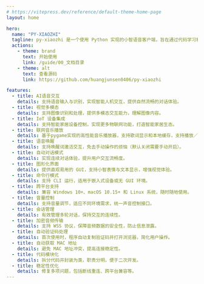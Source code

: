 ```yaml
---
# https://vitepress.dev/reference/default-theme-home-page
layout: home

hero:
  name: "PY-XIAOZHI"
  tagline: py-xiaozhi 是一个使用 Python 实现的小智语音客户端，旨在通过代码学习和在没有硬件条件下体验 AI 小智的语音功能。
  actions:
    - theme: brand
      text: 开始使用
      link: /guide/00_文档目录
    - theme: alt
      text: 查看源码
      link: https://github.com/huangjunsen0406/py-xiaozhi

features:
  - title: AI语音交互
    details: 支持语音输入与识别，实现智能人机交互，提供自然流畅的对话体验。
  - title: 视觉多模态
    details: 支持图像识别和处理，提供多模态交互能力，理解图像内容。
  - title: IoT 设备集成
    details: 支持智能家居设备控制，实现更多物联网功能，打造智能家居生态。
  - title: 联网音乐播放
    details: 基于pygame实现的高性能音乐播放器，支持歌词显示和本地缓存，支持播放／暂停／停止、进度控制、歌词显示和本地缓存，提供更稳定的音乐播放体验。
  - title: 语音唤醒
    details: 支持唤醒词激活交互，免去手动操作的烦恼（默认关闭需要手动开启）。
  - title: 自动对话模式
    details: 实现连续对话体验，提升用户交互流畅度。
  - title: 图形化界面
    details: 提供直观易用的 GUI，支持小智表情与文本显示，增强视觉体验。
  - title: 命令行模式
    details: 支持 CLI 运行，适用于嵌入式设备或无 GUI 环境。
  - title: 跨平台支持
    details: 兼容 Windows 10+、macOS 10.15+ 和 Linux 系统，随时随地使用。
  - title: 音量控制
    details: 支持音量调节，适应不同环境需求，统一声音控制接口。
  - title: 会话管理
    details: 有效管理多轮对话，保持交互的连续性。
  - title: 加密音频传输
    details: 支持 WSS 协议，保障音频数据的安全性，防止信息泄露。
  - title: 自动验证码处理
    details: 首次使用时，程序自动复制验证码并打开浏览器，简化用户操作。
  - title: 自动获取 MAC 地址
    details: 避免 MAC 地址冲突，提高连接稳定性。
  - title: 代码模块化
    details: 拆分代码并封装为类，职责分明，便于二次开发。
  - title: 稳定性优化
    details: 修复多项问题，包括断线重连、跨平台兼容等。
---
```


